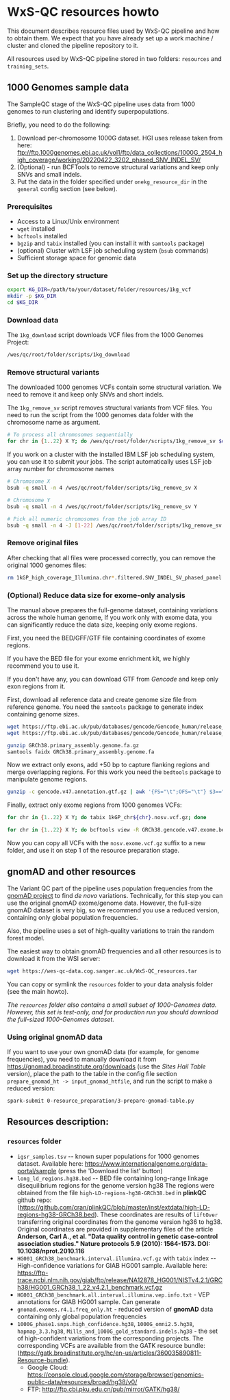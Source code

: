 # WxS-QC resources howto

This document describes resource files used by WxS-QC pipeline and how to obtain them.
We expect that you have already set up a work machine / cluster and
cloned the pipeline repository to it.

All resources used by WxS-QC pipeline stored in two folders:
`resources` and `training_sets`.

## 1000 Genomes sample data

The SampleQC stage of the WxS-QC pipeline uses data from 1000 genomes
to run clustering and identify superpopulations.

Briefly, you need to do the following:

1. Download per-chromosome 1000G dataset. HGI uses release taken from here:
   ftp://ftp.1000genomes.ebi.ac.uk/vol1/ftp/data_collections/1000G_2504_high_coverage/working/20220422_3202_phased_SNV_INDEL_SV/
2. (Optional) - run BCFTools to remove structural variations and keep only SNVs and small indels.
3. Put the data in the folder specified under `onekg_resource_dir` in the `general` config section (see below).

### Prerequisites
- Access to a Linux/Unix environment
- `wget` installed
- `bcftools` installed
- `bgzip` and `tabix` installed (you can install it with `samtools` package)
- (optional) Cluster with LSF job scheduling system (`bsub` commands)
- Sufficient storage space for genomic data

### Set up the directory structure

```bash
export KG_DIR=/path/to/your/dataset/folder/resources/1kg_vcf
mkdir -p $KG_DIR
cd $KG_DIR
```

### Download data

The `1kg_download` script downloads VCF files from the 1000 Genomes Project:

```bash
/wes/qc/root/folder/scripts/1kg_download
```

### Remove structural variants
The downloaded 1000 genomes VCFs contain some structural variation.
We need to remove it and keep only SNVs and short indels.

The `1kg_remove_sv` script removes structural variants from VCF files.
You need to run the script from the 1000 genomes data folder with the chromosome name as argument.

```bash
# To process all chromosomes sequentially
for chr in {1..22} X Y; do /wes/qc/root/folder/scripts/1kg_remove_sv $chr; done
```

If you work on a cluster with the installed IBM LSF job scheduling system,
you can use it to submit your jobs.
The script automatically uses LSF job array number for chromosome names

```bash
# Chromosome X
bsub -q small -n 4 /wes/qc/root/folder/scripts/1kg_remove_sv X

# Chromosome Y
bsub -q small -n 4 /wes/qc/root/folder/scripts/1kg_remove_sv Y

# Pick all numeric chromosomes from the job array ID
bsub -q small -n 4 -J [1-22] /wes/qc/root/folder/scripts/1kg_remove_sv
```

### Remove original files

After checking that all files were processed correctly,
you can remove the original 1000 genomes files:

```bash
rm 1kGP_high_coverage_Illumina.chr*.filtered.SNV_INDEL_SV_phased_panel.vcf.gz
```

### (Optional) Reduce data size for exome-only analysis

The manual above prepares the full-genome dataset, containing variations across the whole human genome,
If you work only with exome data, you can significantly reduce the data size,
keeping only exome regions.

First, you need the BED/GFF/GTF file containing coordinates of exome regions.

If you have the BED file for your exome enrichment kit,
we highly recommend you to use it.

If you don't have any, you can download GTF from _Gencode_ and keep only exon regions from it.

First, download all reference data and create genome size file from reference genome.
You need the `samtools` package to generate index containing genome sizes.

```bash
wget https://ftp.ebi.ac.uk/pub/databases/gencode/Gencode_human/release_47/GRCh38.primary_assembly.genome.fa.gz
wget https://ftp.ebi.ac.uk/pub/databases/gencode/Gencode_human/release_47/gencode.v47.annotation.gtf.gz

gunzip GRCh38.primary_assembly.genome.fa.gz
samtools faidx GRCh38.primary_assembly.genome.fa
```

Now we extract only exons, add +50 bp to capture flanking regions and merge overlapping regions.
For this work you need the `bedtools` package to manipulate genome regions.

```bash
gunzip -c gencode.v47.annotation.gtf.gz | awk '{FS="\t";OFS="\t"} $3=="exon"' | bedtools slop -g GRCh38.primary_assembly.genome.fa.fai -b 50 | bedtools sort -g GRCh38.primary_assembly.genome.fa.fai | bedtools merge > GRCh38.gencode.v47.exome.bed
```

Finally, extract only exome regions from 1000 genomes VCFs:

```bash
for chr in {1..22} X Y; do tabix 1kGP_chr${chr}.nosv.vcf.gz; done

for chr in {1..22} X Y; do bcftools view -R GRCh38.gencode.v47.exome.bed 1kGP_chr${chr}.nosv.vcf.gz -Oz > 1kGP_chr${chr}.nosv.exome.vcf.gz; done
```

Now you can copy all VCFs with the `nosv.exome.vcf.gz` suffix to a new folder,
and use it on step 1 of the resource preparation stage.

## gnomAD and other resources

The Variant QC part of the pipeline uses population frequencies from the
[gnomAD project](https://gnomad.broadinstitute.org/)
to find _de novo_ variations.
Technically, for this step you can use the original gnomAD exome/genome data.
However, the full-size gnomAD dataset is very big, so we recommend you use
a reduced version, containing only global population frequencies.

Also, the pipeline uses a set of high-quality variations to train the random forest model.

The easiest way to obtain gnomAD frequencies and all other resources
is to download it from the WSI server:

```bash
wget https://wes-qc-data.cog.sanger.ac.uk/WxS-QC_resources.tar
```

You can copy or symlink the
`resources` folder to your data analysis folder (see the main howto).

_The `resources` folder also contains a small subset of 1000-Genomes data.
However, this set is test-only, and for production run
you should download the full-sized 1000-Genomes dataset._


### Using original gnomAD data

If you want to use your own gnomAD data (for example, for genome frequencies),
  you need to manually download it from https://gnomad.broadinstitute.org/downloads
  (use the _Sites Hail Table_ version),
  place the path to the table in the config file section `prepare_gnomad_ht -> input_gnomad_htfile`,
  and run the script to make a reduced version:
  ```shell
  spark-submit 0-resource_preparation/3-prepare-gnomad-table.py
  ```

## Resources description:

### `resources` folder

* `igsr_samples.tsv` -- known super populations for 1000 genomes dataset.
  Available here: https://www.internationalgenome.org/data-portal/sample (press the 'Download the list' button)
* `long_ld_regions.hg38.bed` -- BED file containing long-range linkage disequilibrium regions for the genome version hg38
  The regions were obtained from the file `high-LD-regions-hg38-GRCh38.bed` in **plinkQC** github repo:
  (https://github.com/cran/plinkQC/blob/master/inst/extdata/high-LD-regions-hg38-GRCh38.bed).
  These coordinates are results of `liftOver` transferring original coordinates from the genome version hg36 to hg38.
  Original coordinates are provided in supplementary files of the article
  **Anderson, Carl A., et al. "Data quality control in genetic case-control association studies."
  Nature protocols 5.9 (2010): 1564-1573. DOI: 10.1038/nprot.2010.116**
* `HG001_GRCh38_benchmark.interval.illumina.vcf.gz` with `tabix` index -- High-confidence variations for GIAB HG001 sample.
  Available here: https://ftp-trace.ncbi.nlm.nih.gov/giab/ftp/release/NA12878_HG001/NISTv4.2.1/GRCh38/HG001_GRCh38_1_22_v4.2.1_benchmark.vcf.gz
* `HG001_GRCh38_benchmark.all.interval.illumina.vep.info.txt` - VEP annotations for GIAB HG001 sample. Can generate
* `gnomad.exomes.r4.1.freq_only.ht` - reduced version of **gnomAD** data containing only global population frequencies
* `1000G_phase1.snps.high_confidence.hg38`, `1000G_omni2.5.hg38`,
  `hapmap_3.3.hg38`, `Mills_and_1000G_gold_standard.indels.hg38` -
   the set of high-confident variations from the corresponding projects.
   The corresponding VCFs are available from the GATK resource bundle:
   (https://gatk.broadinstitute.org/hc/en-us/articles/360035890811-Resource-bundle).
   - Google Cloud: https://console.cloud.google.com/storage/browser/genomics-public-data/resources/broad/hg38/v0/
   - FTP: http://ftp.cbi.pku.edu.cn/pub/mirror/GATK/hg38/
